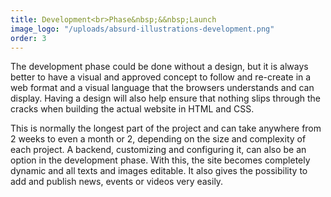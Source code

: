 ```yaml
---
title: Development<br>Phase&nbsp;&&nbsp;Launch
image_logo: "/uploads/absurd-illustrations-development.png"
order: 3
---
```


The development phase could be done without a design, but it is always better to have a visual and approved concept to follow and re-create in a web format and a visual language that the browsers understands and can display. Having a design will also help ensure that nothing slips through the cracks when building the actual website in HTML and CSS.

This is normally the longest part of the project and can take anywhere from 2 weeks to even a month or 2, depending on the size and complexity of each project. A backend, customizing and configuring it, can also be an option in the development phase. With this, the site becomes completely dynamic and all texts and images editable. It also gives the possibility to add and publish news, events or videos very easily.

<!--.................................

The development phase could be done directly without a design, but it is always better to have a visual and approved concept to follow and re-create exactly in a web format and a visual language that the browsers understands and can display, and to also make sure that nothing slips through the cracks and there is non unexpected elements missing later.

This is normally the longest part of the project and can take anywhere from 2 weeks to even a month or 2, depending on the size and complexity of each project and the resources used or created.

A backend and customizing it and configuring can also be an option for development phase, so the site becomes completelly dynamic and all texts and images editable, or the possibility to add and publish for example news, events or videos very easily.-->









<!--Use proper alignment. Typically choose edge (over center) alignment.

Draw attention to key features using:
Color, brightness and contrast. Avoid including colors or buttons excessively.

Text via font sizes, bold type/weighting, italics, capitals and distance between letters. Users should pick up meanings just by scanning.-->